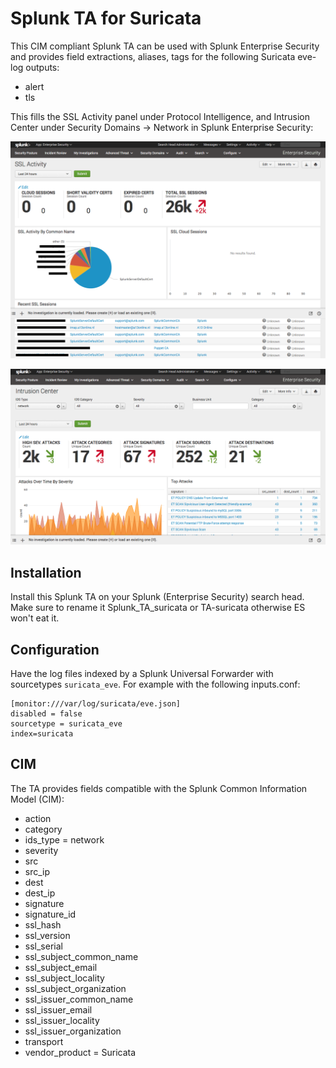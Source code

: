 # Splunk TA for Suricata

This CIM compliant Splunk TA can be used with Splunk Enterprise Security and
provides field extractions, aliases, tags for the following Suricata eve-log
outputs:

* alert
* tls

This fills the SSL Activity panel under Protocol Intelligence, and Intrusion Center under Security Domains -> Network in
Splunk Enterprise Security:

![Splunk ES SSL Activity](splunk_es_ssl_activity.png)

![Splunk ES Network Intrusion Center](splunk_es_network_intrusion_center.png)

## Installation

Install this Splunk TA on your Splunk (Enterprise Security) search head. Make
sure to rename it Splunk_TA_suricata or TA-suricata otherwise ES won't eat it.

## Configuration 

Have the log files indexed by a Splunk Universal Forwarder with sourcetypes
`suricata_eve`. For example with the following inputs.conf:

```
[monitor:///var/log/suricata/eve.json]
disabled = false
sourcetype = suricata_eve
index=suricata
```

## CIM 

The TA provides fields compatible with the Splunk Common Information Model (CIM):

* action
* category
* ids_type = network
* severity
* src
* src_ip
* dest
* dest_ip
* signature
* signature_id
* ssl_hash
* ssl_version
* ssl_serial
* ssl_subject_common_name
* ssl_subject_email
* ssl_subject_locality
* ssl_subject_organization
* ssl_issuer_common_name
* ssl_issuer_email
* ssl_issuer_locality
* ssl_issuer_organization
* transport
* vendor_product = Suricata
